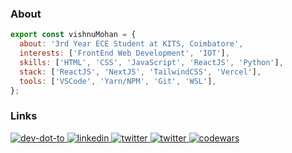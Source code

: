### About

```js
export const vishnuMohan = {
  about: '3rd Year ECE Student at KITS, Coimbatore',
  interests: ['FrontEnd Web Development', 'IOT'],
  skills: ['HTML', 'CSS', 'JavaScript', 'ReactJS', 'Python'],
  stack: ['ReactJS', 'NextJS', 'TailwindCSS', 'Vercel'],
  tools: ['VSCode', 'Yarn/NPM', 'Git', 'WSL'],
};
```

### Links

<p>
  <a href="https://dev.to/vishnumohanrk">
    <img src="https://img.shields.io/badge/DEV.TO-36393f.svg?&style=for-the-badge" alt="dev-dot-to" />
  </a>
  <a href="https://www.linkedin.com/in/vishnumohanrk/">
    <img src="https://img.shields.io/badge/LinkedIn-36393f.svg?&style=for-the-badge" alt="linkedin" />
  </a>
  <a href="https://twitter.com/vishnumohanrk">
    <img src="https://img.shields.io/badge/twitter-36393f.svg?&style=for-the-badge" alt="twitter" />
  </a>
  <a href="https://github.com/vishnumohanrk?tab=repositories">
    <img src="https://img.shields.io/badge/repositories-36393f.svg?&style=for-the-badge" alt="twitter" />
  </a>
  <a href="https://www.codewars.com/users/vishnumohanrk">
    <img src="https://img.shields.io/badge/codewars-36393f.svg?&style=for-the-badge" alt="codewars" />
  </a>
</p>
